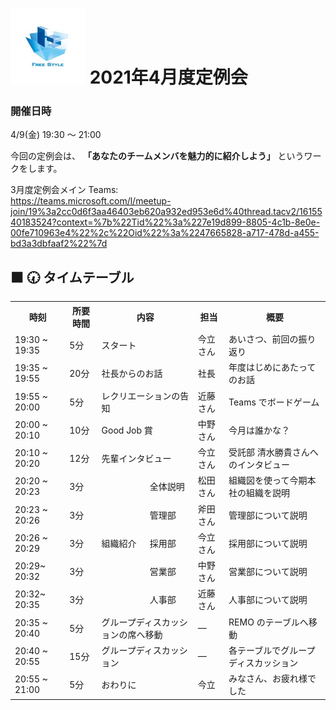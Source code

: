 # <img src="./logo.jpg" width="120"> 2021年4月度定例会 

### 開催日時

4/9(金) 19:30 ～ 21:00  

今回の定例会は、 **「あなたのチームメンバを魅力的に紹介しよう」** というワークをします。

3月度定例会メイン Teams:  
https://teams.microsoft.com/l/meetup-join/19%3a2cc0d6f3aa46403eb620a932ed953e6d%40thread.tacv2/1615540183524?context=%7b%22Tid%22%3a%227e19d899-8805-4c1b-8e0e-00fe710963e4%22%2c%22Oid%22%3a%2247665828-a717-478d-a455-bd3a3dbfaaf2%22%7d

## ⬛ 🕢 タイムテーブル

<table>
    <tr>
        <th>時刻</th>
        <th>所要時間</th>
        <th colspan="2">内容</th>
        <th>担当</th>
        <th>概要</th>
    </tr>
    <tr>
        <td>19:30 ~ 19:35</td>
        <td>5分</td>
        <td colspan="2">スタート</td>
        <td>今立さん</td>
        <td>あいさつ、前回の振り返り</td>
    </tr>
    <tr>
        <td>19:35 ~ 19:55</td>
        <td>20分</td>
        <td colspan="2">社長からのお話</td>
        <td>社長</td>
        <td>年度はじめにあたってのお話</td>
    </tr>
    <tr>
        <td>19:55 ~ 20:00</td>
        <td>5分</td>
        <td colspan="2">レクリエーションの告知</td>
        <td>近藤さん</td>
        <td>Teams でボードゲーム</td>
    </tr>
    <tr>
        <td>20:00 ~ 20:10</td>
        <td>10分</td>
        <td colspan="2">Good Job 賞</td>
        <td>中野さん</td>
        <td>今月は誰かな？</td>
    </tr>
    <tr>
        <td>20:10 ~ 20:20</td>
        <td>12分</td>
        <td colspan="2">先輩インタビュー</td>
        <td>今立さん</td>
        <td>受託部 清水勝貴さんへのインタビュー</td>
    </tr>
    <tr>
        <td>20:20 ~ 20:23</td>
        <td>3分</td>
        <td rowspan="5">組織紹介</td>
        <td>全体説明</td>
        <td>松田さん</td>
        <td>組織図を使って今期本社の組織を説明</td>
    </tr>
    <tr>
        <td>20:23 ~ 20:26</td>
        <td>3分</td>
        <td>管理部</td>
        <td>斧田さん</td>
        <td>管理部について説明</td>
    </tr>
    <tr>
        <td>20:26 ~ 20:29</td>
        <td>3分</td>
        <td>採用部</td>
        <td>今立さん</td>
        <td>採用部について説明</td>
    </tr>
    <tr>
        <td>20:29~ 20:32</td>
        <td>3分</td>
        <td>営業部</td>
        <td>中野さん</td>
        <td>営業部について説明</td>
    </tr>
    <tr>
        <td>20:32~ 20:35</td>
        <td>3分</td>
        <td>人事部</td>
        <td>近藤さん</td>
        <td>人事部について説明</td>
    </tr>
    <tr>
        <td>20:35 ~ 20:40</td>
        <td>5分</td>
        <td colspan="2">グループディスカッションの席へ移動</td>
        <td>―</td>
        <td>REMO のテーブルへ移動</td>
    </tr>
    <tr>
        <td>20:40 ~ 20:55</td>
        <td>15分</td>
        <td colspan="2">グループディスカッション</td>
        <td>―</td>
        <td>各テーブルでグループディスカッション</td>
    </tr>
    <tr>
        <td>20:55 ~ 21:00</td>
        <td>5分</td>
        <td colspan="2">おわりに</td>
        <td>今立</td>
        <td>みなさん、お疲れ様でした</td>
    </tr>
</table>


